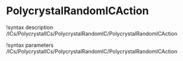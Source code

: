 <!-- MOOSE Documentation Stub: Remove this when content is added. -->

# PolycrystalRandomICAction
!syntax description /ICs/PolycrystalICs/PolycrystalRandomIC/PolycrystalRandomICAction

!syntax parameters /ICs/PolycrystalICs/PolycrystalRandomIC/PolycrystalRandomICAction
